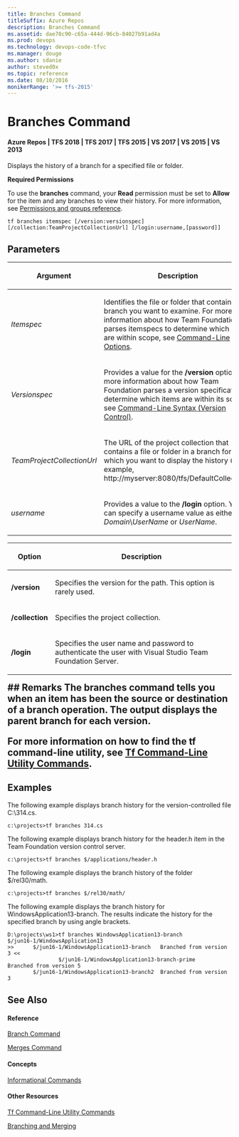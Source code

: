 ```yaml
---
title: Branches Command
titleSuffix: Azure Repos
description: Branches Command
ms.assetid: dae78c90-c65a-444d-96cb-84027b91ad4a
ms.prod: devops
ms.technology: devops-code-tfvc
ms.manager: douge
ms.author: sdanie
author: steved0x
ms.topic: reference
ms.date: 08/10/2016
monikerRange: '>= tfs-2015'
---
```



# Branches Command

#### Azure Repos | TFS 2018 | TFS 2017 | TFS 2015 | VS 2017 | VS 2015 | VS 2013

Displays the history of a branch for a specified file or folder.

**Required Permissions**

To use the **branches** command, your **Read** permission must be set to **Allow** for the item and any branches to view their history. For more information, see [Permissions and groups reference](../../organizations/security/permissions.md).

    tf branches itemspec [/version:versionspec] [/collection:TeamProjectCollectionUrl] [/login:username,[password]]

## Parameters<table>
<thead>
<tr>
<th><p><strong>Argument</strong></p></th>
<th><p><strong>Description</strong></p></th>
</tr>
</thead>
<tbody>
<tr>
<td><p><i>Itemspec</i></p></td>
<td><p>Identifies the file or folder that contains the branch you want to examine. For more information about how Team Foundation parses itemspecs to determine which items are within scope, see <a href="https://msdn.microsoft.com/library/4y2ash30">Command-Line Options</a>.</p></td>
</tr>
<tr>
<td><p><i>Versionspec</i></p></td>
<td><p>Provides a value for the <strong>/version</strong> option. For more information about how Team Foundation parses a version specification to determine which items are within its scope, see <a href="https://msdn.microsoft.com/library/56f7w6be">Command-Line Syntax (Version Control)</a>.</p></td>
</tr>
<tr>
<td><p><i>TeamProjectCollectionUrl</i></p></td>
<td><p>The URL of the project collection that contains a file or folder in a branch for which you want to display the history (for example, http://myserver:8080/tfs/DefaultCollection).</p></td>
</tr>
<tr>
<td><p><i>username</i></p></td>
<td><p>Provides a value to the <strong>/login</strong> option. You can specify a username value as either <i>Domain</i>\<i>UserName</i> or <i>UserName</i>.</p></td>
</tr>
</tbody>
</table>

<table>
<thead>
<tr>
<th><p><strong>Option</strong></p></th>
<th><p><strong>Description</strong></p></th>
</tr>
</thead>
<tbody>
<tr>
<td><p><strong>/version</strong></p></td>
<td><p>Specifies the version for the path. This option is rarely used.</p></td>
</tr>
<tr>
<td><p><strong>/collection</strong></p></td>
<td><p>Specifies the project collection.</p></td>
</tr>
<tr>
<td><p><strong>/login</strong></p></td>
<td><p>Specifies the user name and password to authenticate the user with Visual Studio Team Foundation Server.</p></td>
</tr>
</tbody>
</table>
## Remarks
The branches command tells you when an item has been the source or destination of a branch operation. The output displays the parent branch for each version.

For more information on how to find the **tf** command-line utility, see [Tf Command-Line Utility Commands](https://msdn.microsoft.com/library/z51z7zy0).

Examples
-----------------------------------------------------------------------------


The following example displays branch history for the version-controlled file C:\\314.cs.

    c:\projects>tf branches 314.cs

The following example displays branch history for the header.h item in the Team Foundation version control server.

    c:\projects>tf branches $/applications/header.h

The following example displays the branch history of the folder $/rel30/math.

    c:\projects>tf branches $/rel30/math/

The following example displays the branch history for WindowsApplication13-branch. The results indicate the history for the specified branch by using angle brackets.

    D:\projects\ws1>tf branches WindowsApplication13-branch
    $/jun16-1/WindowsApplication13
    >>      $/jun16-1/WindowsApplication13-branch   Branched from version 3 <<
                    $/jun16-1/WindowsApplication13-branch-prime     Branched from version 5
            $/jun16-1/WindowsApplication13-branch2  Branched from version 3

## See Also

#### Reference

[Branch Command](branch-command.md)

[Merges Command](merges-command.md)

#### Concepts

[Informational Commands](https://msdn.microsoft.com/library/ms181450)

#### Other Resources

[Tf Command-Line Utility Commands](https://msdn.microsoft.com/library/z51z7zy0)

[Branching and Merging](use-branches-isolate-risk-team-foundation-version-control.md)
